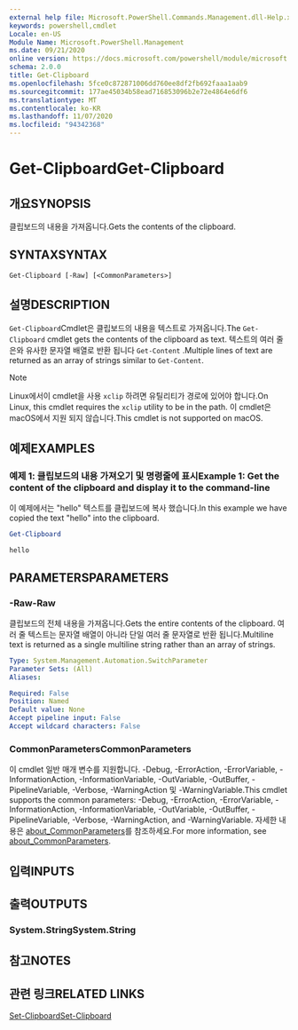```yaml
---
external help file: Microsoft.PowerShell.Commands.Management.dll-Help.xml
keywords: powershell,cmdlet
Locale: en-US
Module Name: Microsoft.PowerShell.Management
ms.date: 09/21/2020
online version: https://docs.microsoft.com/powershell/module/microsoft.powershell.management/get-clipboard?view=powershell-7.1&WT.mc_id=ps-gethelp
schema: 2.0.0
title: Get-Clipboard
ms.openlocfilehash: 5fce0c872871006dd760ee8df2fb692faaa1aab9
ms.sourcegitcommit: 177ae45034b58ead716853096b2e72e4864e6df6
ms.translationtype: MT
ms.contentlocale: ko-KR
ms.lasthandoff: 11/07/2020
ms.locfileid: "94342368"
---
```

# <span data-ttu-id="fcb62-103">Get-Clipboard</span><span class="sxs-lookup"><span data-stu-id="fcb62-103">Get-Clipboard</span></span>

## <span data-ttu-id="fcb62-104">개요</span><span class="sxs-lookup"><span data-stu-id="fcb62-104">SYNOPSIS</span></span>
<span data-ttu-id="fcb62-105">클립보드의 내용을 가져옵니다.</span><span class="sxs-lookup"><span data-stu-id="fcb62-105">Gets the contents of the clipboard.</span></span>

## <span data-ttu-id="fcb62-106">SYNTAX</span><span class="sxs-lookup"><span data-stu-id="fcb62-106">SYNTAX</span></span>

```
Get-Clipboard [-Raw] [<CommonParameters>]
```

## <span data-ttu-id="fcb62-107">설명</span><span class="sxs-lookup"><span data-stu-id="fcb62-107">DESCRIPTION</span></span>

<span data-ttu-id="fcb62-108">`Get-Clipboard`Cmdlet은 클립보드의 내용을 텍스트로 가져옵니다.</span><span class="sxs-lookup"><span data-stu-id="fcb62-108">The `Get-Clipboard` cmdlet gets the contents of the clipboard as text.</span></span> <span data-ttu-id="fcb62-109">텍스트의 여러 줄은와 유사한 문자열 배열로 반환 됩니다 `Get-Content` .</span><span class="sxs-lookup"><span data-stu-id="fcb62-109">Multiple lines of text are returned as an array of strings similar to `Get-Content`.</span></span>

> [!NOTE]
> <span data-ttu-id="fcb62-110">Linux에서이 cmdlet을 사용 `xclip` 하려면 유틸리티가 경로에 있어야 합니다.</span><span class="sxs-lookup"><span data-stu-id="fcb62-110">On Linux, this cmdlet requires the `xclip` utility to be in the path.</span></span> <span data-ttu-id="fcb62-111">이 cmdlet은 macOS에서 지원 되지 않습니다.</span><span class="sxs-lookup"><span data-stu-id="fcb62-111">This cmdlet is not supported on macOS.</span></span>

## <span data-ttu-id="fcb62-112">예제</span><span class="sxs-lookup"><span data-stu-id="fcb62-112">EXAMPLES</span></span>

### <span data-ttu-id="fcb62-113">예제 1: 클립보드의 내용 가져오기 및 명령줄에 표시</span><span class="sxs-lookup"><span data-stu-id="fcb62-113">Example 1: Get the content of the clipboard and display it to the command-line</span></span>

<span data-ttu-id="fcb62-114">이 예제에서는 "hello" 텍스트를 클립보드에 복사 했습니다.</span><span class="sxs-lookup"><span data-stu-id="fcb62-114">In this example we have copied the text "hello" into the clipboard.</span></span>

```powershell
Get-Clipboard
```

```Output
hello
```

## <span data-ttu-id="fcb62-115">PARAMETERS</span><span class="sxs-lookup"><span data-stu-id="fcb62-115">PARAMETERS</span></span>

### <span data-ttu-id="fcb62-116">-Raw</span><span class="sxs-lookup"><span data-stu-id="fcb62-116">-Raw</span></span>

<span data-ttu-id="fcb62-117">클립보드의 전체 내용을 가져옵니다.</span><span class="sxs-lookup"><span data-stu-id="fcb62-117">Gets the entire contents of the clipboard.</span></span> <span data-ttu-id="fcb62-118">여러 줄 텍스트는 문자열 배열이 아니라 단일 여러 줄 문자열로 반환 됩니다.</span><span class="sxs-lookup"><span data-stu-id="fcb62-118">Multiline text is returned as a single multiline string rather than an array of strings.</span></span>

```yaml
Type: System.Management.Automation.SwitchParameter
Parameter Sets: (All)
Aliases:

Required: False
Position: Named
Default value: None
Accept pipeline input: False
Accept wildcard characters: False
```

### <span data-ttu-id="fcb62-119">CommonParameters</span><span class="sxs-lookup"><span data-stu-id="fcb62-119">CommonParameters</span></span>

<span data-ttu-id="fcb62-120">이 cmdlet 일반 매개 변수를 지원합니다. -Debug, -ErrorAction, -ErrorVariable, -InformationAction, -InformationVariable, -OutVariable, -OutBuffer, -PipelineVariable, -Verbose, -WarningAction 및 -WarningVariable.</span><span class="sxs-lookup"><span data-stu-id="fcb62-120">This cmdlet supports the common parameters: -Debug, -ErrorAction, -ErrorVariable, -InformationAction, -InformationVariable, -OutVariable, -OutBuffer, -PipelineVariable, -Verbose, -WarningAction, and -WarningVariable.</span></span> <span data-ttu-id="fcb62-121">자세한 내용은 [about_CommonParameters](https://go.microsoft.com/fwlink/?LinkID=113216)를 참조하세요.</span><span class="sxs-lookup"><span data-stu-id="fcb62-121">For more information, see [about_CommonParameters](https://go.microsoft.com/fwlink/?LinkID=113216).</span></span>

## <span data-ttu-id="fcb62-122">입력</span><span class="sxs-lookup"><span data-stu-id="fcb62-122">INPUTS</span></span>

## <span data-ttu-id="fcb62-123">출력</span><span class="sxs-lookup"><span data-stu-id="fcb62-123">OUTPUTS</span></span>

### <span data-ttu-id="fcb62-124">System.String</span><span class="sxs-lookup"><span data-stu-id="fcb62-124">System.String</span></span>

## <span data-ttu-id="fcb62-125">참고</span><span class="sxs-lookup"><span data-stu-id="fcb62-125">NOTES</span></span>

## <span data-ttu-id="fcb62-126">관련 링크</span><span class="sxs-lookup"><span data-stu-id="fcb62-126">RELATED LINKS</span></span>

[<span data-ttu-id="fcb62-127">Set-Clipboard</span><span class="sxs-lookup"><span data-stu-id="fcb62-127">Set-Clipboard</span></span>](Set-Clipboard.md)
